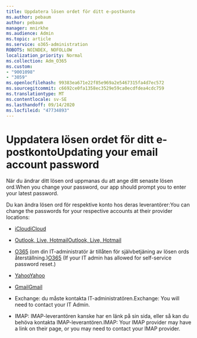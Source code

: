 ```yaml
---
title: Uppdatera lösen ordet för ditt e-postkonto
ms.author: pebaum
author: pebaum
manager: mnirkhe
ms.audience: Admin
ms.topic: article
ms.service: o365-administration
ROBOTS: NOINDEX, NOFOLLOW
localization_priority: Normal
ms.collection: Adm_O365
ms.custom:
- "9001098"
- "3059"
ms.openlocfilehash: 99383ea671e22f85e969a2e5467315fa4d7ec572
ms.sourcegitcommit: c6692ce0fa1358ec3529e59ca0ecdfdea4cdc759
ms.translationtype: MT
ms.contentlocale: sv-SE
ms.lasthandoff: 09/14/2020
ms.locfileid: "47734893"
---
```

# <a name="updating-your-email-account-password"></a><span data-ttu-id="95cbe-102">Uppdatera lösen ordet för ditt e-postkonto</span><span class="sxs-lookup"><span data-stu-id="95cbe-102">Updating your email account password</span></span>

<span data-ttu-id="95cbe-103">När du ändrar ditt lösen ord uppmanas du att ange ditt senaste lösen ord.</span><span class="sxs-lookup"><span data-stu-id="95cbe-103">When you change your password, our app should prompt you to enter your latest password.</span></span>

<span data-ttu-id="95cbe-104">Du kan ändra lösen ord för respektive konto hos deras leverantörer:</span><span class="sxs-lookup"><span data-stu-id="95cbe-104">You can change the passwords for your respective accounts at their provider locations:</span></span>

- [<span data-ttu-id="95cbe-105">iCloud</span><span class="sxs-lookup"><span data-stu-id="95cbe-105">iCloud</span></span>](https://support.apple.com/HT201487)

- [<span data-ttu-id="95cbe-106">Outlook, Live, Hotmail</span><span class="sxs-lookup"><span data-stu-id="95cbe-106">Outlook, Live, Hotmail</span></span>](https://account.live.com/password/reset)

- <span data-ttu-id="95cbe-107">[O365](https://passwordreset.microsoftonline.com) (om din IT-administratör är tillåten för självbetjäning av lösen ords återställning.)</span><span class="sxs-lookup"><span data-stu-id="95cbe-107">[O365](https://passwordreset.microsoftonline.com) (If your IT admin has allowed for self-service password reset.)</span></span>

- [<span data-ttu-id="95cbe-108">Yahoo</span><span class="sxs-lookup"><span data-stu-id="95cbe-108">Yahoo</span></span>](https://login.yahoo.com/account/challenge/username?done=https%3A%2F%2Fwww.yahoo.com%2F&authMechanism=secondary&chllngnm=base&sessionIndex=QQ--)

- [<span data-ttu-id="95cbe-109">Gmail</span><span class="sxs-lookup"><span data-stu-id="95cbe-109">Gmail</span></span>](https://support.google.com/mail/answer/41078?co=GENIE.Platform%3DDesktop&hl=en)

- <span data-ttu-id="95cbe-110">Exchange: du måste kontakta IT-administratören.</span><span class="sxs-lookup"><span data-stu-id="95cbe-110">Exchange: You will need to contact your IT Admin.</span></span>

- <span data-ttu-id="95cbe-111">IMAP: IMAP-leverantören kanske har en länk på sin sida, eller så kan du behöva kontakta IMAP-leverantören.</span><span class="sxs-lookup"><span data-stu-id="95cbe-111">IMAP: Your IMAP provider may have a link on their page, or you may need to contact your IMAP provider.</span></span>